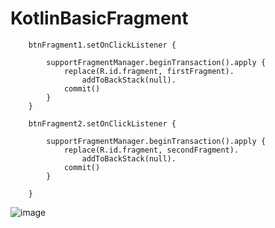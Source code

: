 # KotlinBasicFragment


        btnFragment1.setOnClickListener {

            supportFragmentManager.beginTransaction().apply {
                replace(R.id.fragment, firstFragment).
                    addToBackStack(null).
                commit()
            }
        }

        btnFragment2.setOnClickListener {

            supportFragmentManager.beginTransaction().apply {
                replace(R.id.fragment, secondFragment).
                    addToBackStack(null).
                commit()
            }

        }


![image](https://user-images.githubusercontent.com/39657409/114811715-43b8b600-9dcc-11eb-9ce0-b5a4b0b1a9d3.png)
